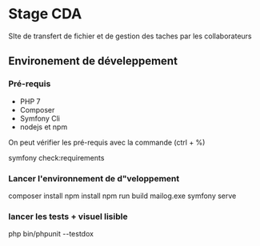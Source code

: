 # Stage CDA

SIte de transfert de fichier et de gestion des taches par les collaborateurs

## Environement de déveleppement

### Pré-requis

-   PHP 7
-   Composer
-   Symfony Cli
-   nodejs et npm

On peut vérifier les pré-requis avec la commande (ctrl + %)

symfony check:requirements

### Lancer l'environnement de d"veloppement

composer install
npm install
npm run build
mailog.exe
symfony serve

### lancer les tests + visuel lisible

php bin/phpunit --testdox
